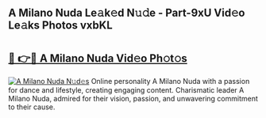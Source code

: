 ## A Milano Nuda Le𝚊k𝚎d N𝚞𝚍e - Part-9xU Vid𝚎o Le𝚊ks Photos vxbKL

# <h2><a href="http://fbeqhx.evod.top/?m=A+Milano+Nuda">🔗 👉🔴 A Milano Nuda Vid𝚎o Ph𝚘t𝚘s</a></h2>

[![A Milano Nuda N𝚞d𝚎s](https://i.imgur.com/8V9OHl7.gif)](http://fbeqhx.evod.top/?m=A+Milano+Nuda)
Online personality A Milano Nuda with a passion for dance and lifestyle, creating engaging content. Charismatic leader A Milano Nuda, admired for their vision, passion, and unwavering commitment to their cause. 
